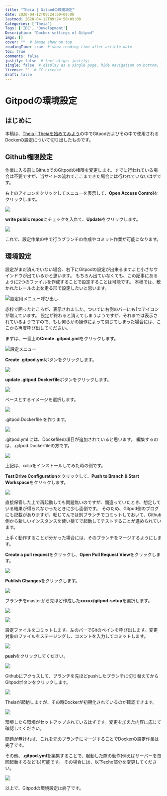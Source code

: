 ```yaml
---
title: "Theia | Gitpodの環境設定"
date: 2020-04-12T09:24:50+09:00
lastmod: 2020-04-12T09:24:50+09:00
Categories: ['Theia']
Tags: ['IDE', 'Development']
Description: "Docker settings of Gitpod"
imgs: []
cover: ""  # image show on top
readingTime: true  # show reading time after article date
toc: true
comments: false
justify: false  # text-align: justify;
single: false  # display as a single page, hide navigation on bottom, like as about page.
license: ""  # CC License
draft: false
---
```


# Gitpodの環境設定

## はじめに

本稿は、[Theia | Theiaを始めてみよう](http://localhost:1313/theia/theia/)の中でGitpodおよびその中で使用されるDockerの設定について切り出したものです。

## Github権限設定

作業に入る前にGithubでのGitpodの権限を変更します。すでに行われている場合は不要ですが、当サイトの流れでここまできた場合には行われていないはずです。

右上のアイコンをクリックしてメニューを表示して、**Open Access Control**をクリックします。

![](../assets/2020-04-13-14-22-40.png)

**write public repos**にチェックを入れて、**Update**をクリックします。

![](../assets/2020-04-13-14-23-28.png)

これで、設定作業の中で行うブランチの作成やコミット作業が可能になります。

## 環境設定

設定がまだ済んでいない場合、右下にGitpodの設定が出来るますよと小さなウインドウが出ているかと思います。
もちろん出ていなくても、この記事にあるように2つのファイルを作成することで設定することは可能です。
本稿では、敷かれたレールの上を走る形で設定したいと思います。

![設定用メニュー呼び出し](../assets/2020-04-13-00-47-24.png)

赤枠で囲ったところが、表示されました。ついでに右側のバーにも1つアイコンが増えています。
設定が終わると消えてしまうようですが、それまでは表示されているようですので、もし何らかの操作によって閉じてしまった場合には、ここから再度呼び出してください。

まずは、一番上の**Create .gitpod.yml**をクリックします。

![設定メニュー](../assets/2020-04-13-01-07-51.png)

**Create .gitpod.yml**ボタンをクリックします。

![](../assets/2020-04-13-01-01-51.png)

**update .gitpod.Dockerfile**ボタンをクリックします。

![](../assets/2020-04-13-01-05-29.png)

ベースとするイメージを選択します。

![](../assets/2020-04-13-01-13-41.png)

.gitpod.Dockerfile を作ります。

![](../assets/2020-04-13-01-22-10.png)

.gitpod.yml には、Dockefileの項目が追加されていると思います。
編集するのは、.gitpod.Dockerfileの方です。

![](../assets/2020-04-13-01-37-46.png)

上記は、xclipをインストールしてみた時の例です。

**Test Drive Configuration**をクリックして、**Push to Branch & Start Workspace**をクリックします。

![](../assets/2020-04-13-01-41-27.png)


直接保管した上で再起動しても問題無いのですが、間違っていたとき、想定している結果が得られなかったときに少し面倒です。
そのため、Gitpod側のブログにも記載がありますが、転じてんでは別ブランチでコミットしておいて、Github側から新しいインスタンスを使い捨てで起動してテストすることが進められています。

上手く動作することが分かった場合には、そのブランチをマージするようにします。

**Create a pull request**をクリックし、**Open Pull Request View**をクリックします。

![](../assets/2020-04-13-02-02-06.png)

**Publish Changes**をクリックします。

![](../assets/2020-04-13-02-03-07.png)

ブランチをmasterから先ほど作成した**xxxxx/gitpod-setup**を選択します。

![](../assets/2020-04-13-02-03-38.png)


![](../assets/2020-04-13-02-04-06.png)


設定ファイルをコミットします。左のバーでGitのペインを呼び出します。変更対象のファイルをステージングし、コメントを入力してコミットします。

![](../assets/2020-04-13-02-22-30.png)


**push**をクリックしてください。

![](../assets/2020-04-13-02-04-21.png)


Githubにアクセスして、ブランチを先ほどpushしたブランチに切り替えてからGitpodボタンをクリックします。

![](../assets/2020-04-13-02-05-28.png)


Theiaが起動しますが、その時Dockerが初期化されているのが確認できます。

![](../assets/2020-04-13-02-05-43.png)


環境したら環境がセットアップされているはずです。変更を加えた内容に応じて確認してください。

問題が無ければ、これを元のブランチにマージすることでDockerの設定作業は完了です。

その他、**.gitpod.yml**を編集することで、起動した際の動作(例えばサーバーを毎回起動するなども)可能です。
その場合には、以下echo部分を変更してください。

![](../assets/2020-04-13-02-28-55.png)

以上で、Gitpodの環境設定は終了です。